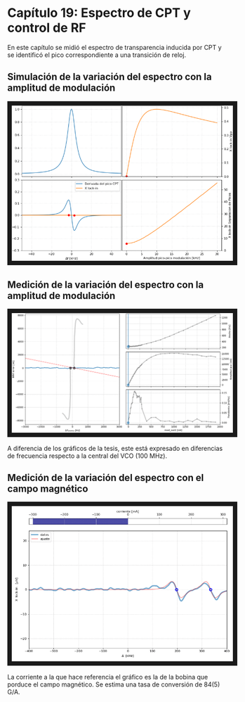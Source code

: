 # Capítulo 19: Espectro de CPT y control de RF

En este capítulo se midió el espectro de transparencia inducida por CPT y se identificó el pico correspondiente a una transición de reloj.


## Simulación de la variación del espectro con la amplitud de modulación

<img src="simul_mod.gif" alt="IMAGE ALT TEXT HERE"  border="10" />



## Medición de la variación del espectro con la amplitud de modulación

<img src="anim_mod_amp.gif" alt="IMAGE ALT TEXT HERE"  border="10" />

A diferencia de los gráficos de la tesis, este está expresado en diferencias de frecuencia respecto a la central del VCO (100 MHz).



## Medición de la variación del espectro con el campo magnético

<img src="animacion_mag_cuad.gif" alt="IMAGE ALT TEXT HERE"  border="10" />

La corriente a la que hace referencia el gráfico es la de la bobina que porduce el campo magnético. Se estima una tasa de conversión de 84(5) G/A.
